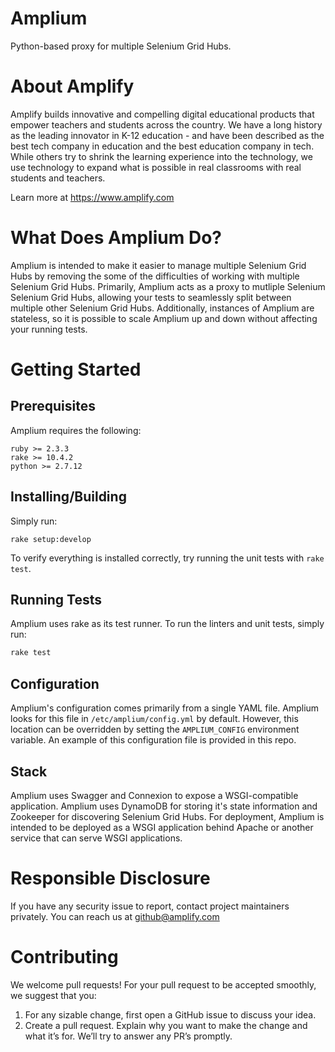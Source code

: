 # Amplium
Python-based proxy for multiple Selenium Grid Hubs.

About Amplify
=============
Amplify builds innovative and compelling digital educational products that empower teachers and students across the country. We have a long history as the leading innovator in K-12 education - and have been described as the best tech company in education and the best education company in tech. While others try to shrink the learning experience into the technology, we use technology to expand what is possible in real classrooms with real students and teachers.

Learn more at https://www.amplify.com

What Does Amplium Do?
=====================

Amplium is intended to make it easier to manage multiple Selenium Grid Hubs by removing the some of the difficulties of working with multiple Selenium Grid Hubs. Primarily, Amplium acts as a proxy to mutliple Selenium Selenium Grid Hubs, allowing your tests to seamlessly split between multiple other Selenium Grid Hubs. Additionally, instances of Amplium are stateless, so it is possible to scale Amplium up and down without affecting your running tests.

Getting Started
===============
Prerequisites
-------------
Amplium requires the following:
```
ruby >= 2.3.3
rake >= 10.4.2
python >= 2.7.12
```

Installing/Building
----------
Simply run:
```
rake setup:develop
```

To verify everything is installed correctly, try running the unit tests with `rake test`.

Running Tests
-------------
Amplium uses rake as its test runner. To run the linters and unit tests, simply run:
```bash
rake test
```

Configuration
-------------
Amplium's configuration comes primarily from a single YAML file. Amplium looks for this file in `/etc/amplium/config.yml` by default. However, this location can be overridden by setting the `AMPLIUM_CONFIG` environment variable. An example of this configuration file is provided in this repo.

Stack
-----
Amplium uses Swagger and Connexion to expose a WSGI-compatible application. Amplium uses DynamoDB for storing it's state information and Zookeeper for discovering Selenium Grid Hubs. For deployment, Amplium is intended to be deployed as a WSGI application behind Apache or another service that can serve WSGI applications.

Responsible Disclosure
======================
If you have any security issue to report, contact project maintainers privately.
You can reach us at <github@amplify.com>

Contributing
============
We welcome pull requests! For your pull request to be accepted smoothly, we suggest that you:
1. For any sizable change, first open a GitHub issue to discuss your idea.
2. Create a pull request.  Explain why you want to make the change and what it’s for.
We’ll try to answer any PR’s promptly.
